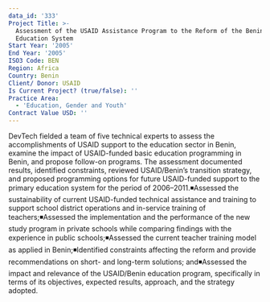 ```yaml
---
data_id: '333'
Project Title: >-
  Assessment of the USAID Assistance Program to the Reform of the Benin Primary
  Education System
Start Year: '2005'
End Year: '2005'
ISO3 Code: BEN
Region: Africa
Country: Benin
Client/ Donor: USAID
Is Current Project? (true/false): ''
Practice Area:
  - 'Education, Gender and Youth'
Contract Value USD: ''
---
```

DevTech fielded a team of five technical experts to assess the accomplishments of USAID support to the education sector in Benin, examine the impact of USAID-funded basic education programming in Benin, and propose follow-on programs. The assessment documented results, identified constraints, reviewed USAID/Benin’s transition strategy, and proposed programming options for future USAID-funded support to the primary education system for the period of 2006–2011.◾Assessed the sustainability of current USAID-funded technical assistance and training to support school district operations and in-service training of teachers;◾Assessed the implementation and the performance of the new study program in private schools while comparing findings with the experience in public schools;◾Assessed the current teacher training model as applied in Benin;◾Identified constraints affecting the reform and provide recommendations on short- and long-term solutions; and◾Assessed the impact and relevance of the USAID/Benin education program, specifically in terms of its objectives, expected results, approach, and the strategy adopted.